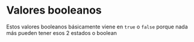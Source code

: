 # Valores booleanos

Estos valores booleanos básicamente viene en ``true`` o ``false`` porque nada más pueden tener esos 2 estados o boolean